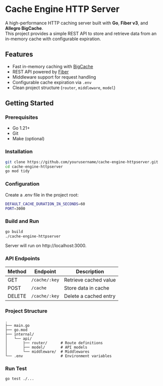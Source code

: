 # Cache Engine HTTP Server

A high-performance HTTP caching server built with **Go**, **Fiber v3**, and **Allegro BigCache**.  
This project provides a simple REST API to store and retrieve data from an in-memory cache with configurable expiration.

## Features

- Fast in-memory caching with [BigCache](https://github.com/allegro/bigcache)
- REST API powered by [Fiber](https://gofiber.io)
- Middleware support for request handling
- Configurable cache expiration via `.env`
- Clean project structure (`router`, `middleware`, `model`)

## Getting Started

### Prerequisites
- Go 1.21+
- Git
- Make (optional)

### Installation

```bash
git clone https://github.com/yourusername/cache-engine-httpserver.git
cd cache-engine-httpserver
go mod tidy
```
### Configuration

Create a .env file in the project root:

```bash
DEFAULT_CACHE_DURATION_IN_SECONDS=60
PORT=3000
```

### Build and Run
```bash
go build
./cache-engine-httpserver
```
Server will run on http://localhost:3000.

### API Endpoints
| Method | Endpoint      | Description           |
| ------ | ------------- | --------------------- |
| GET    | `/cache/:key` | Retrieve cached value |
| POST   | `/cache`      | Store data in cache   |
| DELETE | `/cache/:key` | Delete a cached entry |


### Project Structure
```
.
├── main.go
├── go.mod
├── internal/
│   └── api/
│       ├── router/      # Route definitions
│       ├── model/       # API models
│       └── middleware/  # Middlewares
└── .env                 # Environment variables
```

### Run Test
```bash
go test ./...
```
